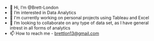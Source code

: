 - 👋 Hi, I’m @Brett-London
- 👀 I’m interested in Data Analytics
- 🥳 I'm currently working on personal projects using Tableau and Excel
- 👥 I’m looking to collaborate on any type of data set, as I have general intrest in all forms of analytics
- 📫 How to reach me - brettlon13@gmail.com 

<!---
Brett-London/Brett-London is a ✨ special ✨ repository because its `README.md` (this file) appears on your GitHub profile.
You can click the Preview link to take a look at your changes.
--->
